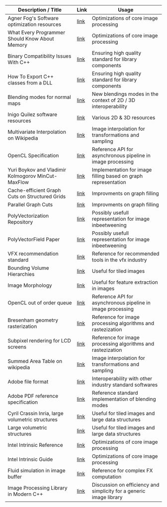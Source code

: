 | Description / Title                                   | Link                                                                                                                                                                                                                                                  | Usage
|-------------------------------------------------------|-------------------------------------------------------------------------------------------------------------------------------------------------------------------------------------------------------------------------------------------------------|--------------------------
| Agner Fog's Software optimization resources           |  [link](https://www.agner.org/optimize/)                                                                                                                                                                                                              | Optimizations of core image processing
| What Every Programmer Should Know About Memory        |  [link](https://people.freebsd.org/~lstewart/articles/cpumemory.pdf)                                                                                                                                                                                  | Optimizations of core image processing
| Binary Compatibility Issues With C++                  |  [link](https://community.kde.org/Policies/Binary_Compatibility_Issues_With_C++)                                                                                                                                                                      | Ensuring high quality standard for library components
| How To Export C++ classes from a DLL                  |  [link](https://www.codeproject.com/Articles/28969/HowTo-Export-C-classes-from-a-DLL)                                                                                                                                                                 | Ensuring high quality standard for library components
| Blending modes for normal maps                        |  [link](https://blog.selfshadow.com/publications/blending-in-detail/)                                                                                                                                                                                 | New blendings modes in the context of 2D / 3D interoperability
| Inigo Quilez software resources                       |  [link](https://iquilezles.org/index.html)                                                                                                                                                                                                            | Various 2D & 3D resources
| Multivariate Interpolation on Wikipedia               |  [link](https://en.wikipedia.org/wiki/Multivariate_interpolation)                                                                                                                                                                                     | Image interpolation for transformations and sampling
| OpenCL Specification                                  |  [link](https://www.khronos.org/registry/OpenCL/specs/opencl-1.1.pdf)                                                                                                                                                                                 | Reference API for asynchronous pipeline in image processing
| Yuri Boykov and Vladimir Kolmogorov MinCut-MaxFlow    |  [link](https://www.csd.uwo.ca/~yboykov/Papers/pami04.pdf)                                                                                                                                                                                            | Implementation for image filling based on graph representation
| Cache-efficient Graph Cuts on Structured Grids        |  [link](https://dcgi.fel.cvut.cz/home/sykorad/Jamriska12-CVPR.pdf)                                                                                                                                                                                    | Improvments on graph filling
| Parallel Graph Cuts                                   |  [link](http://jiansun.org/papers/CVPR10_ParallelGC.pdf)                                                                                                                                                                                              | Improvments on graph filling
| PolyVectorization Repository                          |  [link](https://github.com/bmpix/PolyVectorization)                                                                                                                                                                                                   | Possibly usefull representation for image inbeetweening
| PolyVectorField Paper                                 |  [link](https://arxiv.org/pdf/1801.01922.pdf)                                                                                                                                                                                                         | Possibly usefull representation for image inbeetweening
| VFX recommendation standard                           |  [link](http://vfxplatform.com/)                                                                                                                                                                                                                      | Reference for recommended tools in the vfx industry
| Bounding Volume Hierarchies                           |  [link](https://www.scratchapixel.com/lessons/advanced-rendering/introduction-acceleration-structure/bounding-volume-hierarchy-BVH-part2)                                                                                                             | Useful for tiled images
| Image Morphology                                      |  [link](https://homepages.inf.ed.ac.uk/rbf/HIPR2/edgdetct.htm)                                                                                                                                                                                        | Useful for feature extraction in images
| OpenCL out of order queue                             |  [link](https://software.intel.com/content/www/us/en/develop/articles/opencl-out-of-order-queue-on-intel-processor-graphics.html?utm_source=feedburner&utm_medium=feed&utm_campaign=Feed%3A+ISNMain+%28Intel+Developer+Zone+Articles+Feed%29)         | Reference API for asynchronous pipeline in image processing
| Bresenham geometry rasterization                      |  [link](http://members.chello.at/~easyfilter/Bresenham.pdf)                                                                                                                                                                                           | Reference for image processing algorithms and rastezization
| Subpixel rendering for LCD screens                    |  [link](https://www.grc.com/ctwhat.htm)                                                                                                                                                                                                               | Reference for image processing algorithms and rastezization
| Summed Area Table on wikipedia                        |  [link](https://en.wikipedia.org/wiki/Summed-area_table)                                                                                                                                                                                              | Image interpolation for transformations and sampling
| Adobe file format                                     |  [link](https://www.adobe.com/devnet-apps/photoshop/fileformatashtml/)                                                                                                                                                                                | Interoperability with other industry standard softwares
| Adobe PDF reference specification                     |  [link](https://www.adobe.com/content/dam/acom/en/devnet/pdf/pdfs/PDF32000_2008.pdf)                                                                                                                                                                  | Reference standard implementation of blending modes
| Cyril Crassin Inria, large volumetric structures      |  [link](https://maverick.inria.fr/Members/Cyril.Crassin/)                                                                                                                                                                                             | Useful for tiled images and large data structures
| Large volumetric structures                           |  [link](http://jojendersie.de/rendering-huge-amounts-of-voxels/)                                                                                                                                                                                      | Useful for tiled images and large data structures
| Intel Intrinsic Reference                             |  [link](http://www.info.univ-angers.fr/pub/richer/ens/l3info/ao/intel_intrinsics.pdf)                                                                                                                                                                 | Optimizations of core image processing
| Intel Intrinsic Guide                                 |  [link](https://software.intel.com/sites/landingpage/IntrinsicsGuide/)                                                                                                                                                                                | Optimizations of core image processing
| Fluid simulation in image buffer                      |  [link](https://pdfs.semanticscholar.org/847f/819a4ea14bd789aca8bc88e85e906cfc657c.pdf)                                                                                                                                                               | Reference for complex FX computation
| Image Processing Library in Modern C++                |  [link](https://hal.archives-ouvertes.fr/hal-02176414/document)                                                                                                                                                                                       | Discussion on efficiency and simplicity for a generic image library

